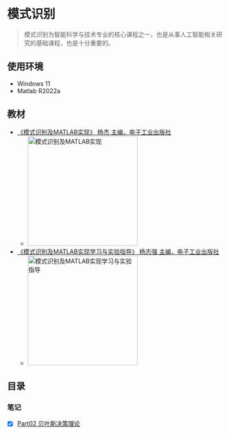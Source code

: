 # 模式识别

> 模式识别为智能科学与技术专业的核心课程之一，也是从事人工智能相关研究的基础课程，也是十分重要的。

## 使用环境

* Windows 11
* Matlab R2022a

## 教材

* [《模式识别及MATLAB实现》 杨杰 主编，电子工业出版社](https://book.douban.com/subject/27116851/)
  * <img alt="模式识别及MATLAB实现" width=256 src="https://img2.doubanio.com/view/subject/s/public/s29520171.jpg">
* [《模式识别及MATLAB实现学习与实验指导》 杨志强 主编，电子工业出版社](https://book.douban.com/subject/27137481/)
  * <img alt="模式识别及MATLAB实现学习与实验指导" width=256 src="https://img1.doubanio.com/view/subject/s/public/s29541448.jpg">

## 目录

### 笔记

* [x] [Part02 贝叶斯决策理论](./Notes/Part02-贝叶斯决策理论.md)
